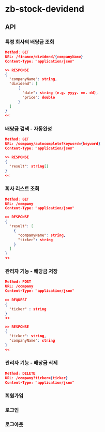 # zb-stock-devidend

## API
### 특정 회사의 배당금 조회
```json
Method: GET
URL: /finance/dividend/{companyName}
Content-Type: "application/json"

>> RESPONSE
{
  "companyName": string,
  "dividend": [
      {
        "date": string (e.g. yyyy. mm. dd),
        "price": double
      }
  ]
}
<<
```

### 배당금 검색 - 자동완성
```json
Method: GET
URL: /company/autocomplete?keyword={keyword}
Content-Type: "application/json"

>> RESPONSE
{
  "result": string[]
}
<<
```

### 회사 리스트 조회
```json
Method: GET
URL: /company
Content-Type: "application/json"

>> RESPONSE
{
  "result": [
    {
      "companyName": string,
      "ticker": string
    }
  ]
}
<<
```

### 관리자 기능 - 배당금 저장
```json
Method: POST
URL: /company
Content-Type: "application/json"
        
>> REQUEST
{
  "ticker" : string
}
<<

>> RESPONSE
{
  "ticker": string,
  "companyName": string
}
<<
```

### 관리자 기능 - 배당금 삭제
```json
Method: DELETE
URL: /company?ticker={ticker}
Content-Type: "application/json"
```

### 회원가입

### 로그인

### 로그아웃
